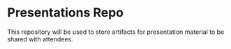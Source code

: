 # Presentations Repo

This repository will be used to store artifacts for presentation material to be shared with attendees.
